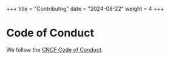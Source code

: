+++
title = "Contributng"
date = "2024-08-22"
weight = 4
+++

# Code of Conduct

We follow the [CNCF Code of Conduct](https://github.com/cncf/foundation/blob/master/code-of-conduct.md).